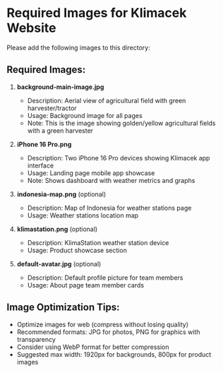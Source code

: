 # Required Images for Klimacek Website

Please add the following images to this directory:

## Required Images:

1. **background-main-image.jpg**
   - Description: Aerial view of agricultural field with green harvester/tractor
   - Usage: Background image for all pages
   - Note: This is the image showing golden/yellow agricultural fields with a green harvester

2. **iPhone 16 Pro.png**
   - Description: Two iPhone 16 Pro devices showing Klimacek app interface
   - Usage: Landing page mobile app showcase
   - Note: Shows dashboard with weather metrics and graphs

3. **indonesia-map.png** (optional)
   - Description: Map of Indonesia for weather stations page
   - Usage: Weather stations location map

4. **klimastation.png** (optional)
   - Description: KlimaStation weather station device
   - Usage: Product showcase section

5. **default-avatar.jpg** (optional)
   - Description: Default profile picture for team members
   - Usage: About page team member cards

## Image Optimization Tips:
- Optimize images for web (compress without losing quality)
- Recommended formats: JPG for photos, PNG for graphics with transparency
- Consider using WebP format for better compression
- Suggested max width: 1920px for backgrounds, 800px for product images